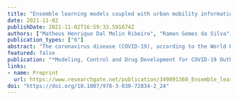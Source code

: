 ```yaml
---
title: "Ensemble learning models coupled with urban mobility information applied to predict COVID-19 incidence cases"
date: 2021-11-02
publishDate: 2021-11-02T16:59:33.591674Z
authors: ["Matheus Henrique Dal Molin Ribeiro", "Ramon Gomes da Silva", "José Henrique Kleinübing Larcher", "Viviana Cocco Mariani", "Leandro Santos Coelho"]
publication_types: ["6"]
abstract: "The coronavirus disease (COVID-19), according to the World Health Organization, by September 4th, 2020, has infected more than 26 million people, and more than 865 thousand have died from it in the worldwide. It is important to forecast the incidence of cases in a short-term horizon to help the public health system develop strategic planning to deal with the COVID-19. In this chapter, several artificial intelligence (AI) models including extreme gradient boosting, extreme learning machine, long short-term memory, and support vector regression are used stand-alone, and coupled with the ensemble empirical mode decomposition (EEMD) employed to decompose the time-series into several intrinsic mode functions and residual signals. All AI techniques are evaluated in the task of forecasting daily incidence COVID-19 cases in ten Brazilian states, with a high number of cases by September 4th, 2020, with seven and fourteen-days-ahead. Previous COVID-19 incidence cases and urban mobility information were employed as systems input for all forecasting models. The models' effectiveness are  evaluated based on the performance criteria. In general, the EEMD approach outperformed the compared models regarding the accuracy in 65% of the cases. Regarding the exogenous variables, urban mobility information indeed plays a key role in the forecasting task. Therefore, due to the efficiency of evaluated forecasting models to forecasting cumulative COVID-19 cases up to fourteen-days-ahead, the adopted models can be recommended as promising models for forecasting and can be used to assist in development of public policies to mitigate the effects of COVID-19 outbreak."
featured: false
publication: "*Modeling, Control and Drug Development for COVID-19 Outbreak Prevention*"
links:
- name: Preprint
  url: https://www.researchgate.net/publication/349891360_Ensemble_learning_models_coupled_with_urban_mobility_information_applied_to_predict_COVID-19_incidence_cases
doi: "https://doi.org/10.1007/978-3-030-72834-2_24"
---
```


